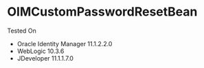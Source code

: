OIMCustomPasswordResetBean
==========================
Tested On
- Oracle Identity Manager 11.1.2.2.0  
- WebLogic 10.3.6  
- JDeveloper 11.1.1.7.0
